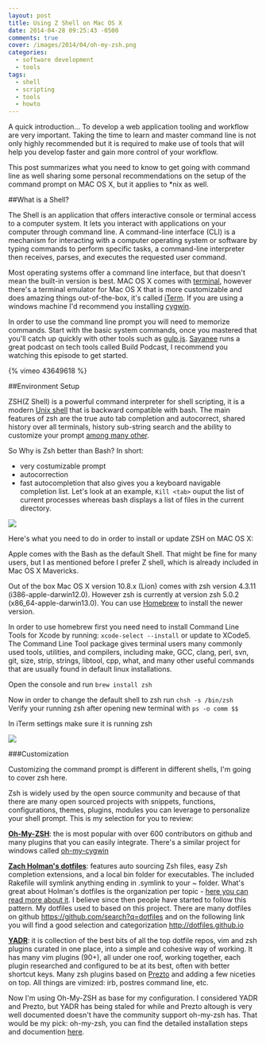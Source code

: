 ```yaml
---
layout: post
title: Using Z Shell on Mac OS X
date: 2014-04-28 09:25:43 -0500
comments: true
cover: /images/2014/04/oh-my-zsh.png
categories:
  - software development
  - tools
tags:
  - shell
  - scripting
  - tools
  - howto
---
```


A quick introduction... To develop a web application tooling and workflow are very important. Taking the time to learn and master command line is not only highly recommended but it is required to make use of tools that will help you develop faster and gain more control of your workflow.

This post summarizes what you need to know to get going with command line as well sharing some personal recommendations on the setup of the command prompt on MAC OS X, but it applies to *nix as well. 


##What is a Shell?

The Shell is an application that offers interactive console or terminal access to a computer system. It lets you interact with applications on your computer through command line. A command-line interface (CLI) is a mechanism for interacting with a computer operating system or software by typing commands to perform specific tasks, a command-line interpreter then receives, parses, and executes the requested user command.

Most operating systems offer a command line interface, but that doesn't mean the built-in version is best. MAC OS X comes with [terminal](http://en.wikipedia.org/wiki/Terminal_(OS_X)), however there's a terminal emulator for Mac OS X that is more customizable and does amazing things out-of-the-box, it's called [iTerm](http://www.iterm2.com/#/section/home). If you are using a windows machine I'd recommend you installing [cygwin](http://lifehacker.com/179514/geek-to-live--introduction-to-cygwin-part-i).

In order to use the command line prompt you will need to memorize commands. Start with the basic system commands, once you mastered that you'll catch up quickly with other tools such as [gulp.js](/blog/2014/shell-is-your-friend-tips-and-how-to-customize-it/). <!--more-->[Sayanee](http://sayan.ee/) runs a great podcast on tech tools called Build Podcast, I recommend you watching this episode to get started.  

{% vimeo 43649618 %}

##Environment Setup

ZSH(Z Shell) is a powerful command interpreter for shell scripting, it is a modern [Unix shell](http://en.wikipedia.org/wiki/Unix_shell) that is backward compatible with bash. The main features of zsh are the true auto tab completion and autocorrect, shared history over all terminals, history sub-string search and the ability to customize your prompt [among many other](http://zsh.sourceforge.net/FAQ/zshfaq01.html). 

So Why is Zsh better than Bash? In short:    
- very costumizable prompt    
- autocorrection   
- fast autocompletion that also gives you a keyboard navigable completion list. Let's look at an example,
`Kill <tab>` ouput the list of current processes whereas bash displays a list of files in the current directory.   

<div class="center-align-wrapper">
<img src="/images/2014/04/kill-tab-zsh.png"/>
</div>


Here's what you need to do in order to install or update ZSH on MAC OS X:

Apple comes with the Bash as the default Shell. That might be fine for many users, but I as mentioned before I prefer Z shell, which is already included in Mac OS X Mavericks.

Out of the box Mac OS X version 10.8.x (Lion) comes with zsh version 4.3.11 (i386-apple-darwin12.0). However zsh is currently at version zsh 5.0.2 (x86_64-apple-darwin13.0). You can use [Homebrew](http://brew.sh) to install the newer version.

In order to use homebrew first you need need to install Command Line Tools for Xcode by running: `xcode-select --install` or update to XCode5. The Command Line Tool package gives terminal users many commonly used tools, utilities, and compilers, including make, GCC, clang, perl, svn, git, size, strip, strings, libtool, cpp, what, and many other useful commands that are usually found in default linux installations.

Open the console and run `brew install zsh`  

Now in order to change the default shell to zsh run `chsh -s /bin/zsh`   
Verify your running zsh after opening new terminal with `ps -o comm $$`   

In iTerm settings make sure it is running zsh
<div class="center-align-wrapper">
<img src="/images/2014/04/iterm.png"/>
</div>

###Customization

Customizing the command prompt is different in different shells, I'm going to cover zsh here. 

Zsh is widely used by the open source community and because of that there are many open sourced projects with snippets, functions, configurations, themes, plugins, modules you can leverage to personalize your shell prompt. This is my selection for you to review:

__[Oh-My-ZSH](http://ohmyz.sh/)__: the is most popular with over 600 contributors on github and many plugins that you can easily integrate. There's a similar project for windows called [oh-my-cygwin](https://github.com/haithembelhaj/oh-my-cygwin)

__[Zach Holman's dotfiles](https://github.com/holman/dotfiles)__: features auto sourcing Zsh files, easy Zsh completion extensions, and a local bin folder for executables. The included Rakefile will symlink anything ending in .symlink to your ~ folder. What's great about Holman's dotfiles is the organization per topic - [here you can read more about it](http://zachholman.com/2010/08/dotfiles-are-meant-to-be-forked/). I believe since then people have started to follow this pattern. My dotfiles used to based on this project. There are many dotfiles on github https://github.com/search?q=dotfiles and on the following link you will find a good selection and categorization http://dotfiles.github.io

__[YADR](https://github.com/skwp/dotfiles)__: it is collection of the best bits of all the top dotfile repos, vim and zsh plugins curated in one place, into a simple and cohesive way of working. It has many vim plugins (90+), all under one roof, working together, each plugin researched and configured to be at its best, often with better shortcut keys. Many zsh plugins based on [Prezto](https://github.com/sorin-ionescu/prezto) and adding a few niceties on top. All things are vimized: irb, postres command line, etc. 

Now I'm using Oh-My-ZSH as base for my configuration. I considered YADR and Prezto, but YADR has being staled for while and Prezto altough is very well documented doesn't have the community support oh-my-zsh has. That would be my pick: oh-my-zsh, you can find the detailed installation steps and documention [here](https://github.com/robbyrussell/oh-my-zsh#setup). 



